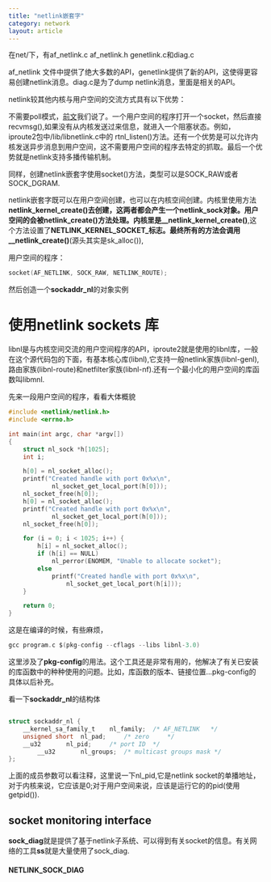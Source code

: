 ```yaml
---
title: "netlink嵌套字"
category: network
layout: article
---
```


在net/下，有af_netlink.c af_netlink.h genetlink.c和diag.c

af_netlink 文件中提供了绝大多数的API，genetlink提供了新的API，这使得更容易创建netlink消息。diag.c是为了dump netlink消息，里面是相关的API。

netlink较其他内核与用户空间的交流方式具有以下优势：

不需要poll模式，[前文](http://www.aftermath.cn/liinux_network_flow.html)我们说了。一个用户空间的程序打开一个socket，然后直接recvmsg(),如果没有从内核发送过来信息，就进入一个阻塞状态。例如，iproute2包中/lib/libnetlink.c中的 rtnl_listen()方法。还有一个优势是可以允许内核发送异步消息到用户空间，这不需要用户空间的程序去特定的抓取。最后一个优势就是netlink支持多播传输机制。


同样，创建netlink嵌套字使用socket()方法，类型可以是SOCK_RAW或者SOCK_DGRAM.

netlink嵌套字既可以在用户空间创建，也可以在内核空间创建。内核里使用方法**netlink_kernel_create()**去创建，这两者都会产生一个netlink_sock对象。用户空间的会被**netlink_create()**方法处理。内核里是**__netlink_kernel_create()**,这个方法设置了**NETLINK_KERNEL_SOCKET_**标志。最终所有的方法会调用**__netlink_create()**(源头其实是sk_alloc()),

用户空间的程序：

```c
socket(AF_NETLINK, SOCK_RAW, NETLINK_ROUTE);
```

然后创造一个**sockaddr_nl**的对象实例

# 使用netlink sockets 库

libnl是与内核空间交流的用户空间程序的API，iproute2就是使用的libnl库，一般在这个源代码包的下面，有基本核心库(libnl),它支持一般netlink家族(libnl-genl),路由家族(libnl-route)和netfilter家族(libnl-nf).还有一个最小化的用户空间的库函数叫libmnl.

先来一段用户空间的程序，看看大体概貌

```c
#include <netlink/netlink.h>
#include <errno.h>

int main(int argc, char *argv[])
{
	struct nl_sock *h[1025];
	int i;

	h[0] = nl_socket_alloc();
	printf("Created handle with port 0x%x\n",
			nl_socket_get_local_port(h[0]));
	nl_socket_free(h[0]);
	h[0] = nl_socket_alloc();
	printf("Created handle with port 0x%x\n",
			nl_socket_get_local_port(h[0]));
	nl_socket_free(h[0]);

	for (i = 0; i < 1025; i++) {
		h[i] = nl_socket_alloc();
		if (h[i] == NULL)
			nl_perror(ENOMEM, "Unable to allocate socket");
		else
			printf("Created handle with port 0x%x\n",
				nl_socket_get_local_port(h[i]));
	}

	return 0;
}
```

这是在编译的时候，有些麻烦，

```c
gcc program.c $(pkg-config --cflags --libs libnl-3.0)
```

这里涉及了**pkg-config**的用法。这个工具还是非常有用的，他解决了有关已安装的库函数中的种种使用的问题。比如，库函数的版本、链接位置...pkg-config的具体以后补充。

看一下**sockaddr_nl**的结构体

```c

struct sockaddr_nl {
	__kernel_sa_family_t	nl_family;	/* AF_NETLINK	*/
	unsigned short	nl_pad;		/* zero		*/
	__u32		nl_pid;		/* port ID	*/
       	__u32		nl_groups;	/* multicast groups mask */
};
```

上面的成员参数可以看注释，这里说一下nl_pid,它是netlink socket的单播地址，对于内核来说，它应该是0;对于用户空间来说，应该是运行它的的pid(使用getpid()).


## socket monitoring interface

**sock_diag**就是提供了基于netlink子系统、可以得到有关socket的信息。有关网络的工具**ss**就是大量使用了sock_diag.

#### NETLINK_SOCK_DIAG

